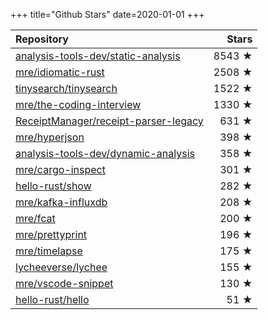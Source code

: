 +++
title="Github Stars"
date=2020-01-01
+++

| Repository | Stars |
| :--------- | ----: |
| [analysis-tools-dev/static-analysis](https://github.com/analysis-tools-dev/static-analysis) | 8543 ★ |
| [mre/idiomatic-rust](https://github.com/mre/idiomatic-rust) | 2508 ★ |
| [tinysearch/tinysearch](https://github.com/tinysearch/tinysearch) | 1522 ★ |
| [mre/the-coding-interview](https://github.com/mre/the-coding-interview) | 1330 ★ |
| [ReceiptManager/receipt-parser-legacy](https://github.com/ReceiptManager/receipt-parser-legacy) | 631 ★ |
| [mre/hyperjson](https://github.com/mre/hyperjson) | 398 ★ |
| [analysis-tools-dev/dynamic-analysis](https://github.com/analysis-tools-dev/dynamic-analysis) | 358 ★ |
| [mre/cargo-inspect](https://github.com/mre/cargo-inspect) | 301 ★ |
| [hello-rust/show](https://github.com/hello-rust/show) | 282 ★ |
| [mre/kafka-influxdb](https://github.com/mre/kafka-influxdb) | 208 ★ |
| [mre/fcat](https://github.com/mre/fcat) | 200 ★ |
| [mre/prettyprint](https://github.com/mre/prettyprint) | 196 ★ |
| [mre/timelapse](https://github.com/mre/timelapse) | 175 ★ |
| [lycheeverse/lychee](https://github.com/lycheeverse/lychee) | 155 ★ |
| [mre/vscode-snippet](https://github.com/mre/vscode-snippet) | 130 ★ |
| [hello-rust/hello](https://github.com/hello-rust/hello) | 51 ★ |
